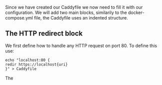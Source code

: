 Since we have created our Caddyfile we now need to fill it with our configuration. We will add two main blocks, similarily to the docker-compose.yml file, the Caddyfile uses an indented structure. 

## The HTTP redirect block 

We first define how to handle any HTTP request on port 80. To define this use:

```
echo "localhost:80 { 
redir https://localhost{uri} 
}" > Caddyfile
```

The



